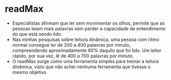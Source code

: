 # readMax

- Especialistas afirmam que ler sem movimentar os olhos, permite que as pessoas leiam mais palavras sem perder a capacidade de entendimento do que está sendo lido.
- Nas minhas pesquisas sobre leitura dinâmica, uma pessoa com ritmo normal consegue ler de 200 a 400 palavras por minuto, compreendendo aproximadamente 60% daquilo que foi lido. Um leitor rápido, por sua vez, lê de 400 a 700 palavras por minuto.
- O readMax surge como uma ferramenta simples para treinar a leitura dinâmica, visto que não achei nenhuma ferramenta que tivesse o mesmo objetivo